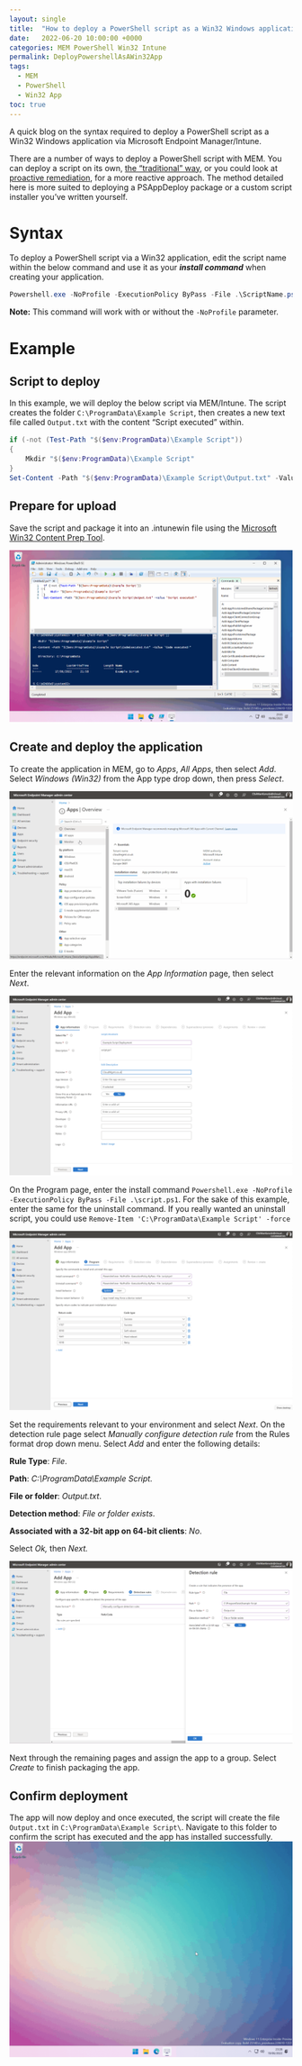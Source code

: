 ```yaml
---
layout: single
title:  "How to deploy a PowerShell script as a Win32 Windows application via Microsoft Endpoint Manager/Intune"
date:   2022-06-20 10:00:00 +0000
categories: MEM PowerShell Win32 Intune
permalink: DeployPowershellAsAWin32App
tags:
  - MEM
  - PowerShell
  - Win32 App
toc: true
---
```

A quick blog on the syntax required to deploy a PowerShell script as a Win32 Windows application via Microsoft Endpoint Manager/Intune.

There are a number of ways to deploy a PowerShell script with MEM. You can deploy a script on its own, [the “traditional” way](https://docs.microsoft.com/en-us/mem/intune/apps/intune-management-extension), or you could look at [proactive remediation](https://docs.microsoft.com/en-us/mem/analytics/proactive-remediations), for a more reactive approach. The method detailed here is more suited to deploying a PSAppDeploy package or a custom script installer you’ve written yourself.

# Syntax

To deploy a PowerShell script via a Win32 application, edit the script name within the below command and use it as your ***install command*** when creating your application.

```powershell
Powershell.exe -NoProfile -ExecutionPolicy ByPass -File .\ScriptName.ps1
```

**Note:** This command will work with or without the `-NoProfile` parameter.

# Example

## Script to deploy

In this example, we will deploy the below script via MEM/Intune. The script creates the folder `C:\ProgramData\Example Script`, then creates a new text file called `Output.txt` with the content “Script executed” within.

```powershell
if (-not (Test-Path "$($env:ProgramData)\Example Script"))
{
    Mkdir "$($env:ProgramData)\Example Script"
}
Set-Content -Path "$($env:ProgramData)\Example Script\Output.txt" -Value "Script executed!"
```

## Prepare for upload

Save the script and package it into an .intunewin file using the [Microsoft Win32 Content Prep Tool](https://go.microsoft.com/fwlink/?linkid=2065730).

![createIntunewin.gif](assets/images/DeployPowerShellApp/createIntunewin.gif)

## Create and deploy the application

To create the application in MEM, go to *Apps*, *All Apps*, then select *Add*. Select *Windows (Win32)* from the App type drop down, then press *Select*.

![selectIntunewinFile.gif](assets/images/DeployPowerShellApp/selectIntunewinFile.gif)

Enter the relevant information on the *App Information* page, then select *Next*.

![appInfo.png](assets/images/DeployPowerShellApp/appInfo.png)

On the Program page, enter the install command `Powershell.exe -NoProfile -ExecutionPolicy ByPass -File .\script.ps1`. For the sake of this example, enter the same for the uninstall command. If you really wanted an uninstall script, you could use `Remove-Item 'C:\ProgramData\Example Script' -force`

![program.png](assets/images/DeployPowerShellApp/program.png)

Set the requirements relevant to your environment and select *Next*. On the detection rule page select *Manually configure detection rule* from the Rules format drop down menu. Select *Add* and enter the following details:

**Rule Type**: *File*.

**Path**: *C:\ProgramData\Example Script.*

**File or folder**: *Output.txt*.

**Detection method**: *File or folder exists*.

**Associated with a 32-bit app on 64-bit clients**: *No*.

Select *Ok,* then *Next.*

![detect.png](assets/images/DeployPowerShellApp/detect.png)

Next through the remaining pages and assign the app to a group. Select *Create* to finish packaging the app.

## Confirm deployment

The app will now deploy and once executed, the script will create the file  `Output.txt` in `C:\ProgramData\Example Script\`. Navigate to this folder to confirm the script has executed and the app has installed successfully.
![deployed.gif](assets/images/DeployPowerShellApp/deployed.gif)